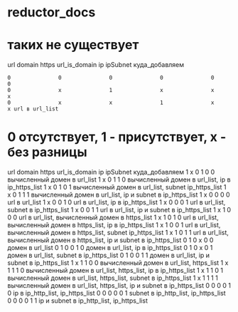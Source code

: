 # reductor_docs

# таких не существует

  url          domain           https   url_is_domain              ip        ipSubnet	куда_добавляем


    0               0               0               0               0               0	
    0               x               1               x               x               x
    0               x               x               1               x               x url в url_list

# 0 отсутствует, 1 - присутствует, x - без разницы

  url          domain           https   url_is_domain              ip        ipSubnet	куда_добавляем
    1               x               0               1               0               0 вычисленный домен в url_list
    1               x               0               1               1               0 вычисленный домен в url_list, ip в ip_https_list
    1               x               0               1               0               1 вычисленный домен в url_list, subnet ip_https_list
    1               x               0               1               1               1 вычисленный домен в url_list, ip и subnet в ip_https_list
    1               x               0               0               0               0 url в url_list
    1               x               0               0               1               0 url в url_list, ip в ip_https_list
    1               x               0               0               0               1 url в url_list, subnet в ip_https_list
    1               x               0               0               1               1 url в url_list, ip и subnet в ip_https_list
    1               x               1               0               0               0 url в url_list, вычисленный домен в https_list
    1               x               1               0               1               0 url в url_list, вычисленный домен в https_list, ip в ip_https_list
    1               x               1               0               0               1 url в url_list, вычисленный домен в https_list, subnet ip_https_list
    1               x               1               0               1               1 url в url_list, вычисленный домен в https_list, ip и subnet в ip_https_list
    0               1               0               x               0               0 домен в url_list
    0               1               0               0               1               0 домен в url_list, ip в ip_https_list 
    0               1               0               x               0               1 домен в url_list, subnet в ip_https_list
    0               1               0               0               1               1 домен в url_list, ip и subnet в ip_https_list
    1               x               1               1               0               0 вычисленный домен в url_list, https_list
    1               x               1               1               1               0 вычисленный домен в url_list, https_list, ip в ip_https_list
    1               x               1               1               0               1 вычисленный домен в url_list, https_list, subnet в ip_https_list
    1               x               1               1               1               1 вычисленный домен в url_list, https_list, ip и subnet в ip_https_list
    0               0               0               0               1               0 ip в ip_http_list, ip_https_list
    0               0               0               0               0               1 subnet в ip_http_list, ip_https_list
    0               0               0               0               1               1 ip и subnet в ip_http_list, ip_https_list
